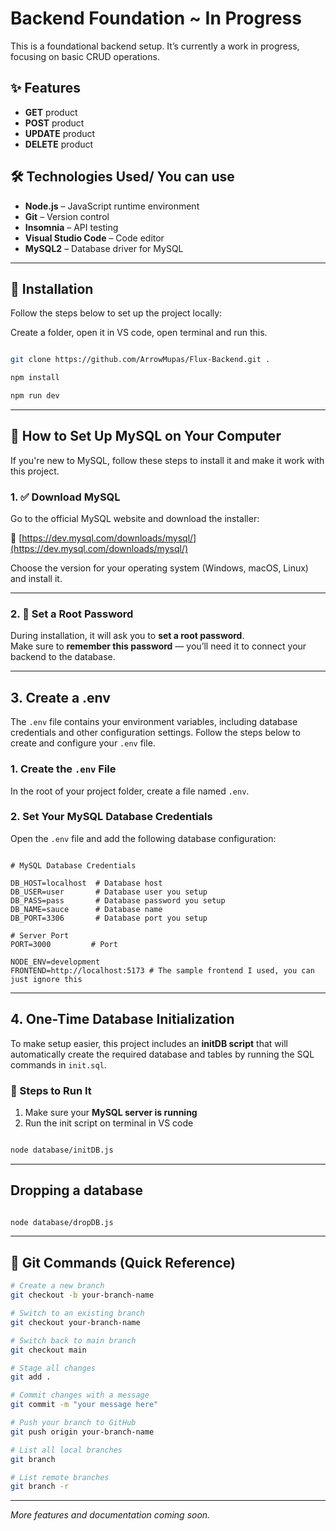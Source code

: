 # Backend Foundation ~ In Progress

This is a foundational backend setup. It’s currently a work in progress, focusing on basic CRUD operations.

## ✨ Features

- **GET** product
- **POST** product
- **UPDATE** product
- **DELETE** product

## 🛠 Technologies Used/ You can use

- **Node.js** – JavaScript runtime environment
- **Git** – Version control
- **Insomnia** – API testing
- **Visual Studio Code** – Code editor
- **MySQL2** – Database driver for MySQL

---

## 🚀 Installation

Follow the steps below to set up the project locally:

Create a folder, open it in VS code, open terminal and run this.

```bash

git clone https://github.com/ArrowMupas/Flux-Backend.git .

npm install

npm run dev

```

---

## 🧰 How to Set Up MySQL on Your Computer

If you're new to MySQL, follow these steps to install it and make it work with this project.

### 1. ✅ Download MySQL

Go to the official MySQL website and download the installer:

🔗 [https://dev.mysql.com/downloads/mysql/](https://dev.mysql.com/downloads/mysql/)

Choose the version for your operating system (Windows, macOS, Linux) and install it.

---

### 2. 🔑 Set a Root Password

During installation, it will ask you to **set a root password**.  
Make sure to **remember this password** — you’ll need it to connect your backend to the database.

---

## 3. Create a .env

The `.env` file contains your environment variables, including database credentials and other configuration settings. Follow the steps below to create and configure your `.env` file.

### 1. Create the `.env` File

In the root of your project folder, create a file named `.env`.

### 2. Set Your MySQL Database Credentials

Open the `.env` file and add the following database configuration:

```env

# MySQL Database Credentials

DB_HOST=localhost  # Database host
DB_USER=user       # Database user you setup
DB_PASS=pass       # Database password you setup
DB_NAME=sauce      # Database name
DB_PORT=3306       # Database port you setup

# Server Port
PORT=3000         # Port

NODE_ENV=development
FRONTEND=http://localhost:5173 # The sample frontend I used, you can just ignore this

```

---

## 4. One-Time Database Initialization

To make setup easier, this project includes an **initDB script** that will automatically create the required database and tables by running the SQL commands in `init.sql`.

### 🔄 Steps to Run It

1. Make sure your **MySQL server is running**
2. Run the init script on terminal in VS code

```bash

node database/initDB.js

```

---

## Dropping a database

```bash

node database/dropDB.js

```

---
## 🚀 Git Commands (Quick Reference)

```bash
# Create a new branch
git checkout -b your-branch-name

# Switch to an existing branch
git checkout your-branch-name

# Switch back to main branch
git checkout main

# Stage all changes
git add .

# Commit changes with a message
git commit -m "your message here"

# Push your branch to GitHub
git push origin your-branch-name

# List all local branches
git branch

# List remote branches
git branch -r
```
---

_More features and documentation coming soon._
